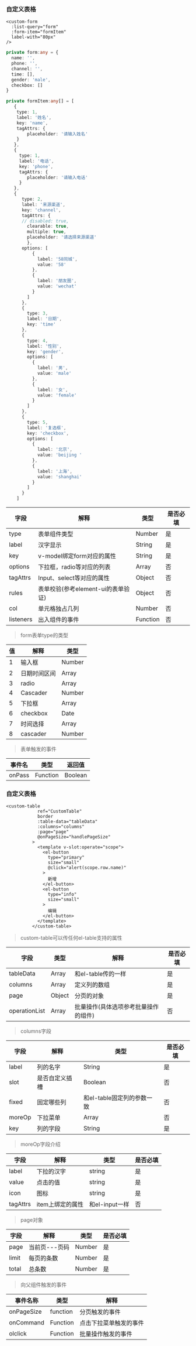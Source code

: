 ### 自定义表格

```vue
<custom-form
  :list-query="form"
  :form-item="formItem"
  label-with="80px"
/>

```

```typescript
private form:any = {
  name: '',
  phone: '',
  channel: '',
  time: [],
  gender: 'male',
  checkbox: []
}

private formItem:any[] = [
   {
   	type: 1,
   	label: '姓名',
    key: 'name',
    tagAttrs: {
    	placeholder: '请输入姓名'
   	}
   },
   {
     type: 1,
     label: '电话',
     key: 'phone',
     tagAttrs: {
        placeholder: '请输入电话'
     }
   },
   {
      type: 2,
      label: '来源渠道',
      key: 'channel',
      tagAttrs: {
      // disabled: true,
        clearable: true,
        multiple: true,
        placeholder: '请选择来源渠道'
    	},
      options: [
          {
            label: '58同城',
            value: '58'
          },
          {
            label: '朋友圈',
            value: 'wechat'
          }
        ]
      },
      {
        type: 3,
        label: '日期',
        key: 'time'
      },
      {
        type: 4,
        label: '性别',
        key: 'gender',
        options: [
          {
            label: '男',
            value: 'male'
          },
          {
            label: '女',
            value: 'female'
          }
        ]
      },
      {
        type: 5,
        label: '复选框',
        key: 'checkbox',
        options: [
          {
            label: '北京',
            value: 'beijing '
          },
          {
            label: '上海',
            value: 'shanghai'
          }
        ]
      }
    ]
```

| 字段      | 解释                               | 类型     | 是否必填 |
| --------- | ---------------------------------- | -------- | -------- |
| type      | 表单组件类型                       | Number   | 是       |
| label     | 汉字显示                           | String   | 是       |
| key       | v-model绑定form对应的属性          | String   | 是       |
| options   | 下拉框，radio等对应的列表          | Array    | 否       |
| tagAttrs  | Input、select等对应的属性          | Object   | 否       |
| rules     | 表单校验(参考element-ui的表单验证) | Object   | 否       |
| col       | 单元格独占几列                     | Number   | 否       |
| listeners | 出入组件的事件                     | Function | 否       |

> form表单type的类型

| 值   | 解释         | 类型   |
| :--- | ------------ | ------ |
| 1    | 输入框       | Number |
| 2    | 日期时间区间 | Array  |
| 3    | radio | Array  |
| 4    | Cascader        | Number |
| 5    | 下拉框       | Array |
| 6    | checkbox         | Date   |
| 7    | 时间选择     | Array |
| 8    | cascader       | Number  |

> 表单触发的事件

| 事件名 | 类型     | 返回值  |
| ------ | -------- | ------- |
| onPass | Function | Boolean |



### 自定义表格

```vue
<custom-table
            ref="CustomTable"
            border
            :table-data="tableData"
            :columns="columns"
            :page="page"
            @onPageSize="handlePageSize"
          >
            <template v-slot:operate="scope">
              <el-button
                type="primary"
                size="small"
                @click="alert(scope.row.name)"
              >
                新增
              </el-button>
              <el-button
                type="info"
                size="small"
              >
                编辑
              </el-button>
            </template>
          </custom-table>
```

> custom-table可以传任何el-table支持的属性

| 字段          | 类型   | 解释                                 | 是否必填 |
| ------------- | ------ | ------------------------------------ | -------- |
| tableData     | Array  | 和el-table传的一样                   | 是       |
| columns       | Array  | 定义列的数组                         | 是       |
| page          | Object | 分页的对象                           | 是       |
| operationList | Array  | 批量操作(具体选项参考批量操作的组件) | 否       |

> columns字段

| 字段   | 解释           | 类型                       | 是否必填 |
| ------ | -------------- | -------------------------- | -------- |
| label  | 列的名字       | String                     | 是       |
| slot   | 是否自定义插槽 | Boolean                    | 否       |
| fixed  | 固定哪些列     | 和el-table固定列的参数一致 | 否       |
| moreOp | 下拉菜单       | Array                      | 否       |
| key    | 列的字段       | String                     | 是       |

> moreOp字段介绍

| 字段     | 解释             | 类型           | 是否必填 |
| -------- | ---------------- | -------------- | -------- |
| label    | 下拉的汉字       | string         | 是       |
| value    | 点击的值         | string         | 是       |
| icon     | 图标             | string         | 是       |
| tagAttrs | item上绑定的属性 | 和el-input一样 | 否       |



> page对象

| 字段  | 解释          | 类型   | 是否必填 |
| ----- | ------------- | ------ | -------- |
| page  | 当前页---页码 | Number | 是       |
| limit | 每页的条数    | Number | 是       |
| total | 总条数        | Number | 是       |

> 向父组件触发的事件



| 事件名称   | 类型     | 解释                   |
| ---------- | -------- | ---------------------- |
| onPageSize | function | 分页触发的事件         |
| onCommand  | Function | 点击下拉菜单触发的事件 |
| olclick    | Function | 批量操作触发的事件     |

